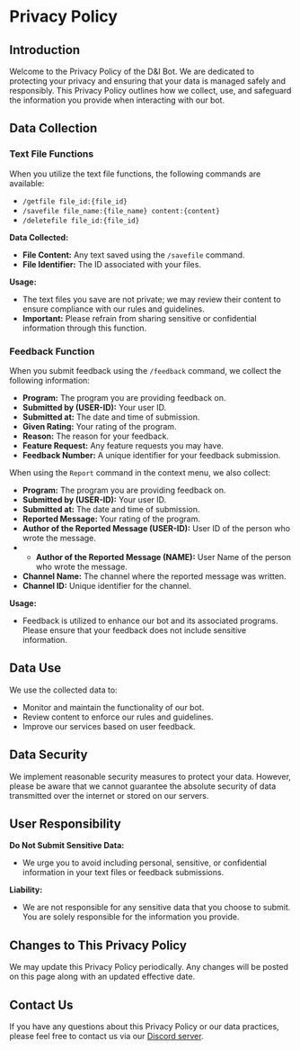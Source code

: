 # Privacy Policy

## Introduction

Welcome to the Privacy Policy of the D&I Bot. We are dedicated to protecting your privacy and ensuring that your data is managed safely and responsibly. This Privacy Policy outlines how we collect, use, and safeguard the information you provide when interacting with our bot.

## Data Collection

### Text File Functions

When you utilize the text file functions, the following commands are available:

- `/getfile file_id:{file_id}`
- `/savefile file_name:{file_name} content:{content}`
- `/deletefile file_id:{file_id}`

**Data Collected:**
- **File Content:** Any text saved using the `/savefile` command.
- **File Identifier:** The ID associated with your files.

**Usage:**
- The text files you save are not private; we may review their content to ensure compliance with our rules and guidelines.
- **Important:** Please refrain from sharing sensitive or confidential information through this function.

### Feedback Function

When you submit feedback using the `/feedback` command, we collect the following information:

- **Program:** The program you are providing feedback on.
- **Submitted by (USER-ID):** Your user ID.
- **Submitted at:** The date and time of submission.
- **Given Rating:** Your rating of the program.
- **Reason:** The reason for your feedback.
- **Feature Request:** Any feature requests you may have.
- **Feedback Number:** A unique identifier for your feedback submission.

When using the `Report` command in the context menu, we also collect:

- **Program:** The program you are providing feedback on.
- **Submitted by (USER-ID):** Your user ID.
- **Submitted at:** The date and time of submission.
- **Reported Message:** Your rating of the program.
- **Author of the Reported Message (USER-ID):** User ID of the person who wrote the message.
- - **Author of the Reported Message (NAME):** User Name of the person who wrote the message.
- **Channel Name:** The channel where the reported message was written.
- **Channel ID:** Unique identifier for the channel.

**Usage:**
- Feedback is utilized to enhance our bot and its associated programs. Please ensure that your feedback does not include sensitive information.

## Data Use

We use the collected data to:
- Monitor and maintain the functionality of our bot.
- Review content to enforce our rules and guidelines.
- Improve our services based on user feedback.

## Data Security

We implement reasonable security measures to protect your data. However, please be aware that we cannot guarantee the absolute security of data transmitted over the internet or stored on our servers.

## User Responsibility

**Do Not Submit Sensitive Data:**
- We urge you to avoid including personal, sensitive, or confidential information in your text files or feedback submissions.

**Liability:**
- We are not responsible for any sensitive data that you choose to submit. You are solely responsible for the information you provide.

## Changes to This Privacy Policy

We may update this Privacy Policy periodically. Any changes will be posted on this page along with an updated effective date.

## Contact Us

If you have any questions about this Privacy Policy or our data practices, please feel free to contact us via our [Discord server](https://discord.gg/rfrMnA4XCc).
